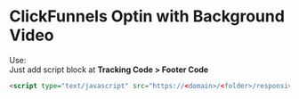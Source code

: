 # ClickFunnels Optin with Background Video


Use:  
Just add script block at **Tracking Code > Footer Code**
```html
<script type="text/javascript" src="https://<domain>/<folder>/responsive-overlay-plugin.js"></script>
```

